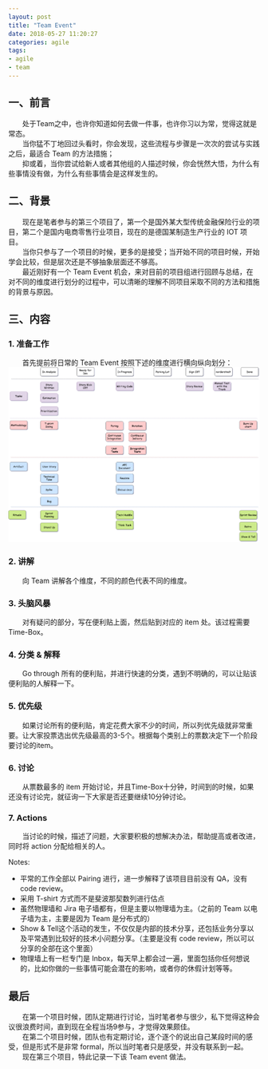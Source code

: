 ```yaml
---
layout: post
title: "Team Event"
date: 2018-05-27 11:20:27
categories: agile
tags: 
- agile
- team
---
```

## 一、前言
　　处于Team之中，也许你知道如何去做一件事，也许你习以为常，觉得这就是常态。  
　　当你猛不丁地回过头看时，你会发现，这些流程与步骤是一次次的尝试与实践之后，最适合 Team 的方法措施；  
　　抑或着，当你尝试给新人或者其他组的人描述时候，你会恍然大悟，为什么有些事情没有做，为什么有些事情会是这样发生的。

<!-- more -->
## 二、背景
　　现在是笔者参与的第三个项目了，第一个是国外某大型传统金融保险行业的项目，第二个是国内电商零售行业项目，现在的是德国某制造生产行业的 IOT 项目。  
　　当你只参与了一个项目的时候，更多的是接受；当开始不同的项目时候，开始学会比较，但是层次还是不够抽象层面还不够高。  
　　最近刚好有一个 Team Event 机会，来对目前的项目组进行回顾与总结，在对不同的维度进行划分的过程中，可以清晰的理解不同项目采取不同的方法和措施的背景与原因。

## 三、内容

### 1. 准备工作
　　首先提前将日常的 Team Event 按照下述的维度进行横向纵向划分：
　　![](/assets/img/team-event.png)
### 2. 讲解
　　向 Team 讲解各个维度，不同的颜色代表不同的维度。
### 3. 头脑风暴
　　对有疑问的部分，写在便利贴上面，然后贴到对应的 item 处。该过程需要 Time-Box。
### 4. 分类 & 解释
　　Go through 所有的便利贴，并进行快速的分类，遇到不明确的，可以让贴该便利贴的人解释一下。
### 5. 优先级
　　如果讨论所有的便利贴，肯定花费大家不少的时间，所以列优先级就非常重要。让大家投票选出优先级最高的3-5个。根据每个类别上的票数决定下一个阶段要讨论的item。
### 6. 讨论
　　从票数最多的 item 开始讨论，并且Time-Box十分钟，时间到的时候，如果还没有讨论完，就征询一下大家是否还要继续10分钟讨论。
### 7. Actions
　　当讨论的时候，描述了问题，大家要积极的想解决办法，帮助提高或者改进，同时将 action 分配给相关的人。

Notes:
* 平常的工作全部以 Pairing 进行，进一步解释了该项目目前没有 QA，没有 code review。
* 采用 T-shirt 方式而不是斐波那契数列进行估点
* 虽然物理墙和 Jira 电子墙都有，但是主要以物理墙为主。（之前的 Team 以电子墙为主，主要是因为 Team 是分布式的）
* Show & Tell这个活动的发生，不仅仅是内部的技术分享，还包括业务分享以及平常遇到比较好的技术小问题分享。（主要是没有 code review，所以可以分享的全部在这个里面）
* 物理墙上有一栏专门是 Inbox，每天早上都会过一遍，里面包括你任何想说的，比如你做的一些事情可能会潜在的影响，或者你的休假计划等等。

## 最后
　　在第一个项目时候，团队定期进行讨论，当时笔者参与很少，私下觉得这种会议很浪费时间，直到现在全程当场9参与，才觉得效果颇佳。  
　　在第二个项目时候，团队也有定期讨论，逐个逐个的说出自己某段时间的感受，但是形式不是非常 formal，所以当时笔者只是感受，并没有联系到一起。  
　　现在第三个项目，特此记录一下该 Team event 做法。

